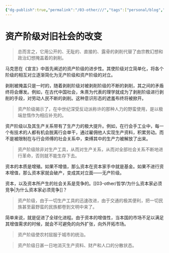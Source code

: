 ```yaml
---
{"dg-publish":true,"permalink":"/03-other///","tags":["personal/blog","哲学/马克思主义"]}
---
```


# 资产阶级对旧社会的改变
>总而言之，它用公开的、无耻的、直接的、露骨的剥削代替了由宗教幻想和政治幻想掩盖着的剥削。

马克思在《宣言》中首先阐述的资产阶级的进步性。其使阶级对立简单化，将各个阶级的相互对立逐渐简化为无产阶级和资产阶级的对立。

剥削被掩盖只是一时的，随着剥削阶级对被剥削阶级的不断的剥削，其之间的矛盾终将会爆发。例如，在古代中国社会，朱熹为代表的理学就成为了剥削阶级进行剥削的手段，对劳动人民不断的剥削。这种意识形态的遮羞布终将被掀开。

>资产阶级揭示了，在中世纪深受反动派称许的那种人力的野蛮使用，是以极端怠惰作为相应补充的。

资产阶级以及其生产关系带有了生产力的极大提升。例如，在行会手工业中，每一个有技术的人都有机会脱离行会单干，通过雇佣他人实现生产资料，积累劳动。而不是被限制在与行会师傅的社会关系中，束缚其中的生产力被解放了出来。

>资产阶级除非对生产工具，从而对生产关系，从而对全部社会关系不断地进行革命，否则就不能生存下去。

资本的本质是增殖。如果不增值，那么资本在资本家手中就是基金。如果不进行资本增值，那么资本家就会破产，变成其对立面——无产阶级。

资本，以及资本所产生的社会关系是竞争的。[[03-other/哲学/为什么资本家必须竞争\|为什么资本家必须竞争]]？

>资产阶级，由于一切生产工具的迅速改进，由于交通的极其便利，把一切民族甚至最野蛮的民族都卷到文明中来了。

简单来说，就是促进了全球化进程。由于资本的增值性，当本国的市场不足以满足其增值需求的时候，就会不可避免的向外扩张，向外开拓市场。

>资产阶级使农村屈服于城市的统治。



>资产阶级日甚一日地消灭生产资料、财产和人口的分散状态。



